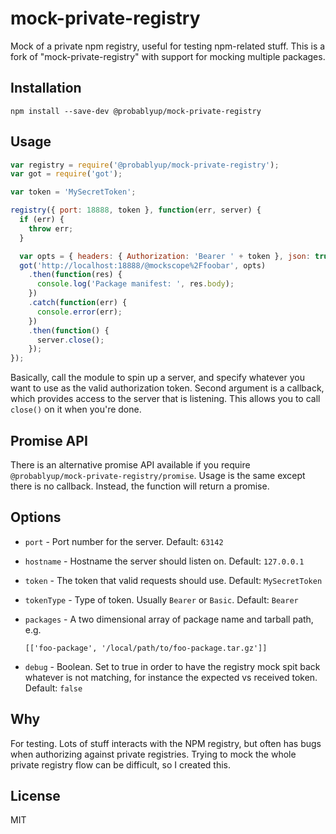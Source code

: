# mock-private-registry

Mock of a private npm registry, useful for testing npm-related stuff. This is a fork of "mock-private-registry" with support for mocking multiple packages.

## Installation

```
npm install --save-dev @probablyup/mock-private-registry
```

## Usage

```js
var registry = require('@probablyup/mock-private-registry');
var got = require('got');

var token = 'MySecretToken';

registry({ port: 18888, token }, function(err, server) {
  if (err) {
    throw err;
  }

  var opts = { headers: { Authorization: 'Bearer ' + token }, json: true };
  got('http://localhost:18888/@mockscope%2Ffoobar', opts)
    .then(function(res) {
      console.log('Package manifest: ', res.body);
    })
    .catch(function(err) {
      console.error(err);
    })
    .then(function() {
      server.close();
    });
});
```

Basically, call the module to spin up a server, and specify whatever you want to use as the valid authorization token. Second argument is a callback, which provides access to the server that is listening. This allows you to call `close()` on it when you're done.

## Promise API

There is an alternative promise API available if you require `@probablyup/mock-private-registry/promise`. Usage is the same except there is no callback. Instead, the function will return a promise.

## Options

- `port` - Port number for the server. Default: `63142`

- `hostname` - Hostname the server should listen on. Default: `127.0.0.1`

- `token` - The token that valid requests should use. Default: `MySecretToken`

- `tokenType` - Type of token. Usually `Bearer` or `Basic`. Default: `Bearer`

- `packages` - A two dimensional array of package name and tarball path, e.g.

  ```
  [['foo-package', '/local/path/to/foo-package.tar.gz']]
  ```

- `debug` - Boolean. Set to true in order to have the registry mock spit back whatever is not matching, for instance the expected vs received token. Default: `false`

## Why

For testing. Lots of stuff interacts with the NPM registry, but often has bugs when authorizing against private registries. Trying to mock the whole private registry flow can be difficult, so I created this.

## License

MIT
